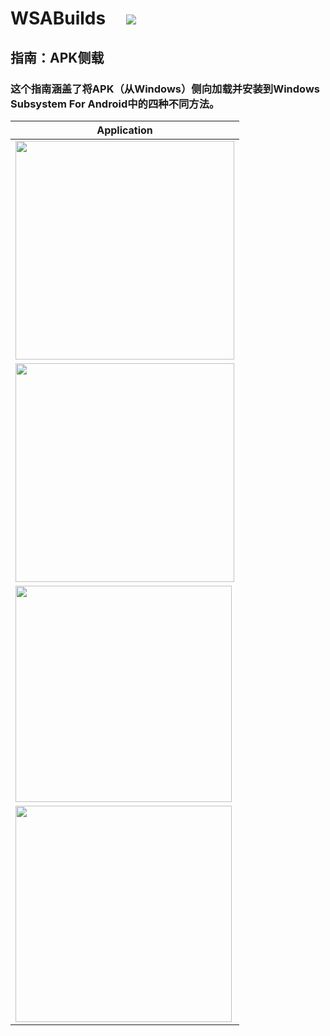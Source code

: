 # WSABuilds &nbsp; &nbsp; <img src="https://img.shields.io/github/downloads/MustardChef/WSABuilds/total?label=Total%20Downloads&style=for-the-badge"/> &nbsp; 


## 指南：APK侧载

### 这个指南涵盖了将APK（从Windows）侧向加载并安装到Windows Subsystem For Android中的四种不同方法。

|Application|
|-----------|
|[<img src="https://user-images.githubusercontent.com/68516357/226143645-0a0ff0df-00f4-4d69-a257-1ffbee039f36.png" style="width: 350px;"/>](https://github.com/MustardChef/WSABuilds/blob/master/Documentation/Usage%20Guides/WSA-Sideloader_CN.md)|
|[<img src="https://user-images.githubusercontent.com/68516357/226144462-25e8ba07-9f5b-424b-9ecf-b973e8f396b2.png" style="width: 350px;" style="float: left;"/>](https://github.com/MustardChef/WSABuilds/blob/master/Documentation/Usage%20Guides/WSAPacman_CN.md)|
|[<img src="https://user-images.githubusercontent.com/68516357/228315858-1f76e13f-be5a-49c9-8e72-1417b9d6796b.png" style="width: 346px;" style="float: left;"/>](https://github.com/Paving-Base/APK-Installer/blob/main/README.md)|
|[<img src="https://user-images.githubusercontent.com/68516357/226143960-70ba58b6-7339-48c8-9f25-602e7236eaf5.png" style="width: 346px;" style="float: left;"/>](https://github.com/MustardChef/WSABuilds/blob/master/Documentation/Usage%20Guides/ADB-Sideloading_CN.md)|

